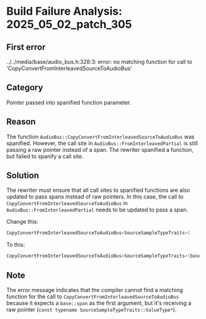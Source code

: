 # Build Failure Analysis: 2025_05_02_patch_305

## First error

../../media/base/audio_bus.h:328:3: error: no matching function for call to 'CopyConvertFromInterleavedSourceToAudioBus'

## Category
Pointer passed into spanified function parameter.

## Reason
The function `AudioBus::CopyConvertFromInterleavedSourceToAudioBus` was spanified. However, the call site in `AudioBus::FromInterleavedPartial` is still passing a raw pointer instead of a span. The rewriter spanified a function, but failed to spanify a call site.

## Solution
The rewriter must ensure that all call sites to spanified functions are also updated to pass spans instead of raw pointers. In this case, the call to `CopyConvertFromInterleavedSourceToAudioBus` in `AudioBus::FromInterleavedPartial` needs to be updated to pass a span.

Change this:

```c++
CopyConvertFromInterleavedSourceToAudioBus<SourceSampleTypeTraits>(
```

To this:

```c++
CopyConvertFromInterleavedSourceToAudioBus<SourceSampleTypeTraits>(base::span<const typename SourceSampleTypeTraits::ValueType>(source_buffer, num_frames_to_write * channel_count()),
```

## Note
The error message indicates that the compiler cannot find a matching function for the call to `CopyConvertFromInterleavedSourceToAudioBus` because it expects a `base::span` as the first argument, but it's receiving a raw pointer (`const typename SourceSampleTypeTraits::ValueType*`).